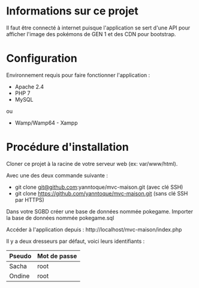 # Informations sur ce projet 

Il faut être connecté à internet puisque l'application se sert d'une API pour afficher l'image des pokémons de GEN 1 et des CDN pour bootstrap. 

# Configuration  

Environnement requis pour faire fonctionner l'application :

 * Apache 2.4
 * PHP 7
 * MySQL
  
  ou 
 
 * Wamp/Wamp64 - Xampp

# Procédure d'installation 

Cloner ce projet à la racine de votre serveur web (ex: var/www/html).

Avec une des deux commande suivante :
 * git clone git@github.com:yanntoque/mvc-maison.git (avec clé SSH)
 * git clone https://github.com/yanntoque/mvc-maison.git (sans clé SSH par HTTPS)
 
Dans votre SGBD créer une base de données nommée pokegame.
Importer la base de données nommée pokegame.sql

Accéder à l'application depuis : 
http://localhost/mvc-maison/index.php


Il y a deux dresseurs par défaut, voici leurs identifiants :

| Pseudo  | Mot de passe |
|---------|--------------|
| Sacha   | root         |
| Ondine  | root         |

